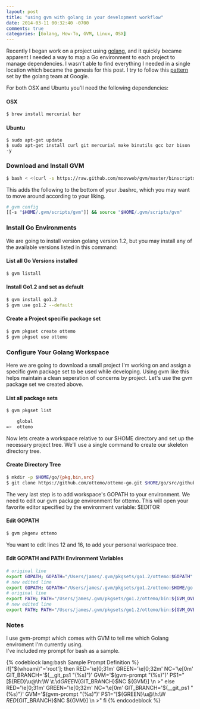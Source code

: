 ```yaml
---
layout: post
title: "using gvm with golang in your development workflow"
date: 2014-03-11 00:32:40 -0700
comments: true
categories: [Golang, How-To, GVM, Linux, OSX]
---
```


Recently I began work on a project using [golang](http://golang.org/), and it 
quickly became apparent I needed a way to map a Go environment to each project 
to manage dependencies.  I wasn't able to find everything I needed in a single 
location which became the genesis for this post. I try to follow this 
[pattern](http://golang.org/doc/code.html) set by the golang team at Google.

<!-- more -->

For both OSX and Ubuntu you'll need the following dependencies:

#### OSX

``` bash  
$ brew install mercurial bzr
``` 

#### Ubuntu 

```
$ sudo apt-get update
$ sudo apt-get install curl git mercurial make binutils gcc bzr bison -y
```

### Download and Install GVM 

``` bash 
$ bash < <(curl -s https://raw.github.com/moovweb/gvm/master/binscripts/gvm-installer) 
```
This adds the following to the bottom of your .bashrc, which you may want to move 
around according to your liking.

``` bash 
# gvm config
[[-s "$HOME/.gvm/scripts/gvm"]] && source "$HOME/.gvm/scripts/gvm"
```

### Install Go Environments 

We are going to install version golang version 1.2, but you may install any of the
available versions listed in this command:

#### List all Go Versions installed
``` bash 
$ gvm listall
```

#### Install Go1.2 and set as default
``` bash 
$ gvm install go1.2
$ gvm use go1.2 --default
```
#### Create a Project specific package set 
``` bash 
$ gvm pkgset create ottemo
$ gvm pkgset use ottemo
```

### Configure Your Golang Workspace 

Here we are going to download a small project I'm working on and assign
a specific gvm package set to be used while developing.  Using gvm like
this helps maintain a clean seperation of concerns by project.  Let's use
the gvm package set we created above.

#### List all package sets 
``` bash 
$ gvm pkgset list

    global
=>  ottemo
```

Now lets create a workspace relative to our $HOME directory and set up 
the necessary project tree.  We'll use a single command to create our 
skeleton directory tree.

#### Create Directory Tree 
``` bash 
$ mkdir -p $HOME/go/{pkg,bin,src}
$ git clone https://github.com/ottemo/ottemo-go.git $HOME/go/src/github.com/ottemo/ottemo-go
```

The very last step is to add workspace's GOPATH to your environment.  We need 
to edit our gvm package environment for ottemo.  This will open your favorite 
editor specified by the environment variable: $EDITOR

#### Edit GOPATH 
``` bash 
$ gvm pkgenv ottemo
```

You want to edit lines 12 and 16, to add your personal workspace tree.

#### Edit GOPATH and PATH Environment Variables 
``` bash 
# original line
export GOPATH; GOPATH="/Users/james/.gvm/pkgsets/go1.2/ottemo:$GOPATH"
# new edited line
export GOPATH; GOPATH="/Users/james/.gvm/pkgsets/go1.2/ottemo:$HOME/go:$GOPATH"
# original line
export PATH; PATH="/Users/james/.gvm/pkgsets/go1.2/ottemo/bin:${GVM_OVERLAY_PREFIX}/bin:${PATH}"
# new edited line
export PATH; PATH="/Users/james/.gvm/pkgsets/go1.2/ottemo/bin:${GVM_OVERLAY_PREFIX}/bin:$HOME/go/bin:${PATH}"
```

### Notes

I use gvm-prompt which comes with GVM to tell me which Golang enviroment I'm currently using.  
I've included my prompt for bash as a sample.

{% codeblock lang:bash Sample Prompt Definition %}
if["$(whoami)"='root']; then
  RED='\e[0;31m'
  GREEN='\e[0;32m'
  NC='\e[0m'
  GIT_BRANCH='$(__git_ps1 "(%s)")'
  GVM='$(gvm-prompt "(%s)")'
  PS1="[${RED}\u@\h:\W \t.\d${GREEN}${GIT_BRANCH}$NC ${GVM}] \n >"
else
  RED='\e[0;31m'
  GREEN='\e[0;32m'
  NC='\e[0m'
  GIT_BRANCH='$(__git_ps1 "(%s)")'
  GVM='$(gvm-prompt "(%s)")'
  PS1="[${GREEN}\u@\h:\W ${RED}${GIT_BRANCH}$NC ${GVM}] \n >"
fi
{% endcodeblock %}


